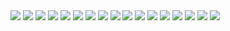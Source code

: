<img src="https://i.ibb.co/gyLLs7y/jujutsu-kaisen-214-1.jpg">
<img src="https://i.ibb.co/zZgVTNc/jujutsu-kaisen-214-2.jpg">
<img src="https://i.ibb.co/QPQwrzv/jujutsu-kaisen-214-3.jpg">
<img src="https://i.ibb.co/TtNZRqq/jujutsu-kaisen-214-4.jpg">
<img src="https://i.ibb.co/7QSxBsW/jujutsu-kaisen-214-5.jpg">
<img src="https://i.ibb.co/TBKKDWz/jujutsu-kaisen-214-6.jpg">
<img src="https://i.ibb.co/L0sMFR1/jujutsu-kaisen-214-7.jpg">
<img src="https://i.ibb.co/Kx8xrnL/jujutsu-kaisen-214-8.jpg">
<img src="https://i.ibb.co/4Mk6TZc/jujutsu-kaisen-214-9.jpg">
<img src="https://i.ibb.co/98Zk2dR/jujutsu-kaisen-214-10.jpg">
<img src="https://i.ibb.co/ry3qvYv/jujutsu-kaisen-214-11.jpg">
<img src="https://i.ibb.co/WGK1T2L/jujutsu-kaisen-214-12.jpg">
<img src="https://i.ibb.co/HgHMcDf/jujutsu-kaisen-214-13.jpg">
<img src="https://i.ibb.co/SPGjz0R/jujutsu-kaisen-214-14.jpg">
<img src="https://i.ibb.co/G2Y7bVx/jujutsu-kaisen-214-15.jpg">
<img src="https://i.ibb.co/XX9d3sy/jujutsu-kaisen-214-16.jpg">
<img src="https://i.ibb.co/fvfPPfv/jujutsu-kaisen-214-17.jpg">
